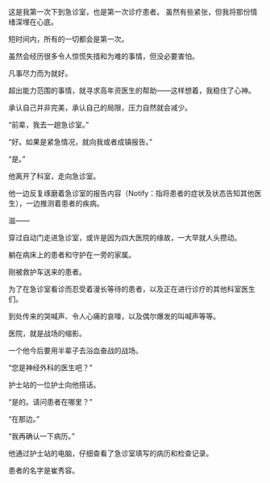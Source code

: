 这是我第一次下到急诊室，也是第一次诊疗患者。
虽然有些紧张，但我将那份情绪深埋在心底。

短时间内，所有的一切都会是第一次。

虽然会经历很多令人惊慌失措和为难的事情，但没必要害怕。

凡事尽力而为就好。

超出能力范围的事情，就寻求高年资医生的帮助——这样想着，我稳住了心神。

承认自己并非完美，承认自己的局限，压力自然就会减少。

“前辈，我去一趟急诊室。”

“好。如果是紧急情况，就向我或者成镇报告。”

“是。”

他离开了科室，走向急诊室。

他一边反复琢磨着急诊室的报告内容（Notify：指将患者的症状及状态告知其他医生），一边推测着患者的疾病。

滋——

穿过自动门走进急诊室，或许是因为四大医院的缘故，一大早就人头攒动。

躺在病床上的患者和守护在一旁的家属。

刚被救护车送来的患者。

为了在急诊室看诊而忍受着漫长等待的患者，以及正在进行诊疗的其他科室医生们。

到处传来的哭喊声、令人心痛的哀嚎，以及偶尔爆发的叫喊声等等。

医院，就是战场的缩影。

一个他今后要用半辈子去浴血奋战的战场。

“您是神经外科的医生吧？”

护士站的一位护士向他搭话。

“是的。请问患者在哪里？”

“在那边。”

“我再确认一下病历。”

他通过护士站的电脑，仔细查看了急诊室填写的病历和检查记录。

患者的名字是崔秀容。